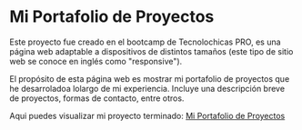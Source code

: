 # Mi Portafolio de Proyectos

Este proyecto fue creado en el bootcamp de Tecnolochicas PRO, es una página web adaptable a dispositivos de distintos tamaños (este tipo de sitio web se conoce en inglés como "responsive"). 

El propósito de esta página web es mostrar mi portafolio de proyectos que he desarroladoa lolargo de mi experiencia. Incluye una descripción breve de proyectos, formas de contacto, entre otros. 

Aqui puedes visualizar mi proyecto terminado: [Mi Portafolio de Proyectos](https://tourmaline-malasada-d8dc50.netlify.app/)
